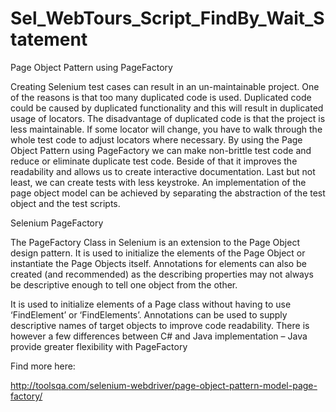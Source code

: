 # Sel_WebTours_Script_FindBy_Wait_Statement

Page Object Pattern using PageFactory

Creating Selenium test cases can result in an un-maintainable project. One of the reasons is that too many duplicated code is used. Duplicated code could be caused by duplicated functionality and this will result in duplicated usage of locators. The disadvantage of duplicated code is that the project is less maintainable. If some locator will change, you have to walk through the whole test code to adjust locators where necessary. By using the Page Object Pattern using PageFactory we can make non-brittle test code and reduce or eliminate duplicate test code. Beside of that it improves the readability and allows us to create interactive documentation. Last but not least, we can create tests with less keystroke. An implementation of the page object model can be achieved by separating the abstraction of the test object and the test scripts.

Selenium PageFactory

The PageFactory Class in Selenium is an extension to the Page Object design pattern. It is used to initialize the elements of the Page Object or instantiate the Page Objects itself. Annotations for elements can also be created (and recommended) as the describing properties may not always be descriptive enough to tell one object from the other.

It is used to initialize elements of a Page class without having to use ‘FindElement’ or ‘FindElements’. Annotations can be used to supply descriptive names of target objects to improve code readability. There is however a few differences between C# and Java implementation – Java provide greater flexibility with PageFactory

Find more here: 

http://toolsqa.com/selenium-webdriver/page-object-pattern-model-page-factory/
